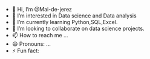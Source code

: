 - 👋 Hi, I’m @Mai-de-jerez
- 👀 I’m interested in Data science and Data analysis
- 🌱 I’m currently learning Python,SQL,Excel.
- 💞️ I’m looking to collaborate on data science projects.
- 📫 How to reach me ...
- 😄 Pronouns: ...
- ⚡ Fun fact: 

<!---
Mai-de-jerez/Mai-de-jerez is a ✨ special ✨ repository because its `README.md` (this file) appears on your GitHub profile.
You can click the Preview link to take a look at your changes.
--->
